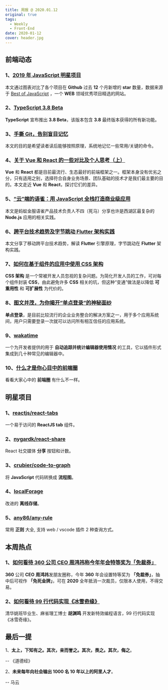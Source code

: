 ```yaml
---
title: 周报 @ 2020.01.12
original: true
tags:
  - Weekly
  - Front-End
date: 2020-01-12
cover: header.jpg
---
```


## 前端动态

### 1、[2019 年 JavaScript 明星项目](https://risingstars.js.org/2019/zh)

本文通过图表对比了各个项目在 **Github** 过去 **12** 个月新增的 **star** 数量，数据来源于 [Best of JavaScript](https://bestofjs.org/) ，一个 **WEB** 领域优秀项目精选的网站。

### 2、[TypeScript 3.8 Beta](https://devblogs.microsoft.com/typescript/announcing-typescript-3-8-beta/)

**TypeScript** 宣布推出 **3.8 Beta**，该版本包含 **3.8** 最终版本获得的所有新功能。

### 3、[手撕 Git，告别盲目记忆](https://zhuanlan.zhihu.com/p/98679880)

本文的目的是希望读者读后能够按照原理，系统地记忆一些常用/关键的命令。

### 4、[关于 Vue 和 React 的一些对比及个人思考（上）](https://juejin.im/post/5e153e096fb9a048297390c1)

**Vue** 和 **React** 都是目前最流行、生态最好的前端框架之一。框架本身没有优劣之分，只有适用之别，选择符合自身业务场景、团队基础的技术才是我们最主要的目的。本文走近 **Vue** 和 **React**，探讨它们的差异。

### 5、[“云”端的语雀：用 JavaScript 全栈打造商业级应用](https://zhuanlan.zhihu.com/p/101917567)

本文是蚂蚁金服语雀产品技术负责人不四（死马）分享也许是西湖区最复杂的 **Node.js** 应用的相关实践。

### 6、[跨平台技术趋势及字节跳动 Flutter 架构实践](https://juejin.im/post/5de75c6b518825127c26f0e7)

本文分享了移动跨平台技术趋势，解读 **Flutter** 引擎原理，字节跳动在 **Flutter** 架构实践。

### 7、[如何在基于组件的应用中使用 CSS 架构](https://www.infoq.cn/article/am7YwmZSzYpqa1b3u4Uw)

**CSS 架构** 是一个常被开发人员忽视的复杂问题。为简化开发人员的工作，可对每个组件封装 **CSS**，由此避免许多 **CSS** 相关的坑，但这种“变通”做法是以降低 **可重用性** 和 **可扩展性** 为代价的。

### 8、[图文并茂，为你揭开“单点登录“的神秘面纱](https://juejin.im/post/5e11a6e96fb9a048411a4eca)

**单点登录**，是目前比较流行的企业业务整合的解决方案之一，用于多个应用系统间，用户只需要登录一次就可以访问所有相互信任的应用系统。

### 9、[wakatime](https://wakatime.com/dashboard)

一个为开发者提供的用于 **自动追踪并统计编辑器使用情况** 的工具，它以插件形式集成到几十种常见的编辑器中。

### 10、[什么才是你心目中的前端圈](https://www.zhihu.com/question/59758480)

看看大家心中的 **前端圈** 有什么不一样。

## 明星项目

### 1、[reactjs/react-tabs](https://github.com/reactjs/react-tabs)

一个易于访问的 **ReactJS tab** 组件。

### 2、[nygardk/react-share](https://github.com/nygardk/react-share)

React 社交媒体 **分享** 按钮和计数。

### 3、[crubier/code-to-graph](https://github.com/crubier/code-to-graph)

将 **JavaScript** 代码转换成 **流程图**。

### 4、[localForage](https://localforage.docschina.org/)

改进的 **离线存储**。

### 5、[any86/any-rule](https://github.com/any86/any-rule)

常用 **正则** 大全, 支持 web / vscode 插件 2 种查询方式。

## 本周热点

### 1、[如何看待 360 公司 CEO 周鸿祎称今年年会特等奖为「免裁券」](https://www.zhihu.com/question/365314525)

**360** 公司 **CEO** **周鸿祎**发朋友圈称，今年 **360** 年会设置特等奖为 **「免裁券」**，抽中后可视作 **「免死金牌」**，可在 **2020** 全年抵消一次裁员，仅限本人使用，不得交易。

### 2、[如何看待 99 行代码实现《冰雪奇缘》](https://www.zhihu.com/question/365032268)

清华姚班毕业生、麻省理工博士 **胡渊鸣** 开发新特效编程语言，99 行代码实现《冰雪奇缘》。

## 最后一提

1、**太上，下知有之。其次，亲而誉之。其次，畏之。其次，侮之**。

-- 《道德经》

2、**未来每年向社会输出 1000 名 10 年以上的阿里人才**。

-- 马云
